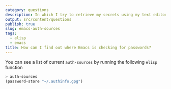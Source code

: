 ```yaml
---
category: questions
description: In which I try to retrieve my secrets using my text editor
output: src/content/questions
publish: true
slug: emacs-auth-sources
tags:
  - elisp
  - emacs
title: How can I find out where Emacs is checking for passwords?
---
```

You can see a list of current `auth-sources` by running the following `elisp` function

```lisp
> auth-sources
(password-store "~/.authinfo.gpg")
```
